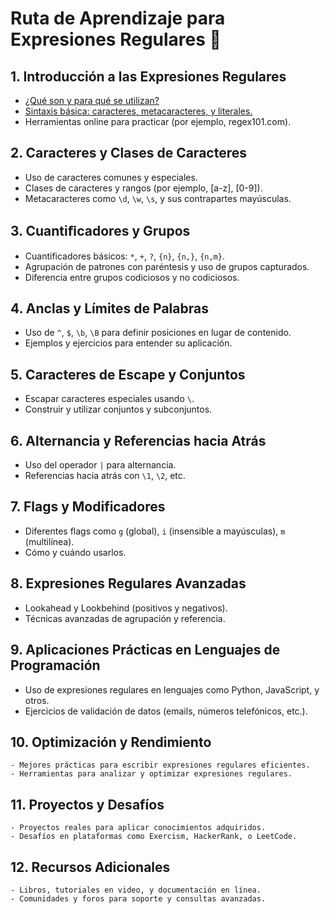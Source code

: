 # Ruta de Aprendizaje para Expresiones Regulares 🚀

## 1. Introducción a las Expresiones Regulares
   - [¿Qué son y para qué se utilizan?](./temario/01-introduccion/definicion_y_proposito.md)
   - [Sintaxis básica: caracteres, metacaracteres, y literales.](./temario/01-introduccion/sintaxis_basica.md)
   - Herramientas online para practicar (por ejemplo, regex101.com).

## 2. Caracteres y Clases de Caracteres
   - Uso de caracteres comunes y especiales.
   - Clases de caracteres y rangos (por ejemplo, [a-z], [0-9]).
   - Metacaracteres como `\d`, `\w`, `\s`, y sus contrapartes mayúsculas.

## 3. Cuantiﬁcadores y Grupos
   - Cuantificadores básicos: `*`, `+`, `?`, `{n}`, `{n,}`, `{n,m}`.
   - Agrupación de patrones con paréntesis y uso de grupos capturados.
   - Diferencia entre grupos codiciosos y no codiciosos.

## 4. Anclas y Límites de Palabras
   - Uso de `^`, `$`, `\b`, `\B` para definir posiciones en lugar de contenido.
   - Ejemplos y ejercicios para entender su aplicación.

## 5. Caracteres de Escape y Conjuntos
   - Escapar caracteres especiales usando `\`.
   - Construir y utilizar conjuntos y subconjuntos.

## 6. Alternancia y Referencias hacia Atrás
   - Uso del operador `|` para alternancia.
   - Referencias hacia atrás con `\1`, `\2`, etc.

## 7. Flags y Modificadores
   - Diferentes flags como `g` (global), `i` (insensible a mayúsculas), `m` (multilínea).
   - Cómo y cuándo usarlos.

## 8. Expresiones Regulares Avanzadas
   - Lookahead y Lookbehind (positivos y negativos).
   - Técnicas avanzadas de agrupación y referencia.

## 9. Aplicaciones Prácticas en Lenguajes de Programación
   - Uso de expresiones regulares en lenguajes como Python, JavaScript, y otros.
   - Ejercicios de validación de datos (emails, números telefónicos, etc.).

## 10. Optimización y Rendimiento
    - Mejores prácticas para escribir expresiones regulares eficientes.
    - Herramientas para analizar y optimizar expresiones regulares.

## 11. Proyectos y Desafíos
    - Proyectos reales para aplicar conocimientos adquiridos.
    - Desafíos en plataformas como Exercism, HackerRank, o LeetCode.

## 12. Recursos Adicionales
    - Libros, tutoriales en video, y documentación en línea.
    - Comunidades y foros para soporte y consultas avanzadas.
